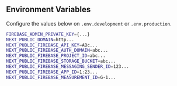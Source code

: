 ## Environment Variables
Configure the values below on `.env.development` or `.env.production`.

```sh
FIREBASE_ADMIN_PRIVATE_KEY={...}
NEXT_PUBLIC_DOMAIN=http...
NEXT_PUBLIC_FIREBASE_API_KEY=ABc...
NEXT_PUBLIC_FIREBASE_AUTH_DOMAIN=abc...
NEXT_PUBLIC_FIREBASE_PROJECT_ID=abc...
NEXT_PUBLIC_FIREBASE_STORAGE_BUCKET=abc...
NEXT_PUBLIC_FIREBASE_MESSAGING_SENDER_ID=123...
NEXT_PUBLIC_FIREBASE_APP_ID=1:23...
NEXT_PUBLIC_FIREBASE_MEASUREMENT_ID=G-1...
```